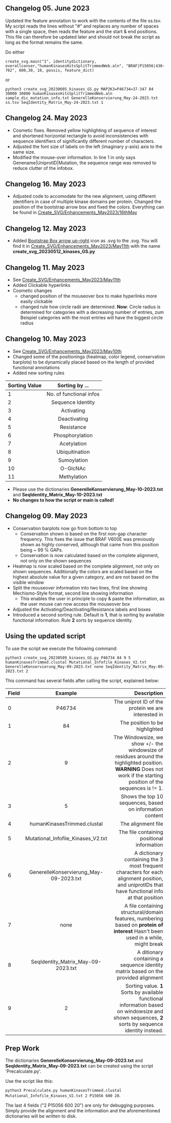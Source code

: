## Changelog 05. June 2023
Updated the feature annotation to work with the contents of the file ss.tsv. My script reads the lines without "#" and replaces any number of spaces with a single space, then reads the feature and the start & end positions. This file can therefore be updated later and should not break the script as long as the format remains the same.

Do either

`create_svg.main("1", identitydictionary, overallconser,"humanKinasesHitsSplitTrimmedWeb.aln", "BRAF|P15056|430-762", 600,30, 10, possis, feature_dict)`

or

`python3 create_svg_20230605_kinases_GS.py MAP2K3=P46734=37-347 84 30000 30000 humanKinasesHitsSplitTrimmedWeb.aln sample_dic_mutation_info.txt GenerelleKonservierung_May-24-2023.txt ss.tsv SeqIdentity_Matrix_May-24-2023.txt 1`

## Changelog 24. May 2023
- Cosmetic fixes. Removed yellow highlighting of sequence of interest and shortened horizontal rectangle to avoid inconsistencies with sequence identifiers of significantly different number of characters.
- Adjusted the font size of labels on the left (imaginary y-axis) axis to the same size.
- Modified the mouse-over information. In line 1 in only says Genename|UniprotID|Mutation, the sequence range was removed to reduce clutter of the infobox.


## Changelog 16. May 2023
- Adjusted code to accomodate for the new alignment, using different identifiers in case of multiple kinase domains per protein. Changed the position of the bootstrap arrow box and fixed the colors.
Everything can be found in [Create_SVG/Enhancements_May2023/16thMay](https://github.com/russelllab/kinaseResistance/tree/main/Create_SVG/Enhancements_May2023/16thMay)

## Changelog 12. May 2023
- Added [Bootstrap Box arrow up-right](https://icons.getbootstrap.com/icons/box-arrow-up-right/) icon as .svg to the .svg.
You will find it in [Create_SVG/Enhancements_May2023/May11th](https://github.com/russelllab/kinaseResistance/tree/main/Create_SVG/Enhancements_May2023/May11th) with the name **create_svg_20230512_kinases_GS.py**

## Changelog 11. May 2023
- See [Create_SVG/Enhancements_May2023/May11th](https://github.com/russelllab/kinaseResistance/tree/main/Create_SVG/Enhancements_May2023/May11th)
- Added Clickable hyperlinks
- Cosmetic changes 
  - changed position of the mouseover box to make hyperlinks more easily clickable
  - changed rule how circle radii are determined. **Now**: Circle radius is determined for categories with a decreasing number of entries, zum Beispiel categories with the most entries will have the biggest circle radius


## Changelog 10. May 2023
- See [Create_SVG/Enhancements_May2023/May10th](https://github.com/russelllab/kinaseResistance/tree/main/Create_SVG/Enhancements_May2023/May10th)
- Changed some of the positionings (heatmap, color legend, conservation barplots) to be dynamically placed based on the length of provided functional annotations
- Added new sorting rules

| Sorting Value        | Sorting by ...  | 
| ------------- |:-------------:| 
| 1 | No. of functional infos |
| 2 | Sequence Identity |
| 3| Activating |
| 4 |Deactivating  |
| 5 | Resistance |
| 6 |Phosphorylation  |
| 7 | Acetylation |
| 8 | Ubiquitination |
| 9 | Sumoylation |
| 10 | O-GlcNAc |
| 11 |  Methylation|
     
- Please use the dictionaries **GenerelleKonservierung_May-10-2023.txt** and **SeqIdentity_Matrix_May-10-2023.txt**
- **No changes to how the script or main is called!**



## Changelog 09. May 2023
- Conservation barplots now go from bottom to top
  - Conservation shown is based on the first non-gap character frequency. This fixes the issue that BRAF V600E was previously shown as highly conserved, although that came from this position being ~ 99 % GAPs.
  - Conservation is now calculated based on the complete alignment, not only on the shown sequences
- Heatmap is now scaled based on the complete alignment, not only on shown sequences. Additionally the colors are scaled based on the highest absolute value for a given category, and are not based on the visible window
- Split the mouseover information into two lines, first line showing Mechismo-Style format, second line showing information
  - This enables the user in principle to copy & paste the information, as the user mouse can now access the mouseover box
- Adjusted the Activating/Deactivating/Resistance labels and boxes
- Introduced a second sorting rule. Default is **1**, that is sorting by available functional information. Rule **2** sorts by sequence identity.

## Using the updated script

To use the script we execute the following command:

`python3 create_svg_20230509_kinases_GS.py P46734 84 9 5 humanKinasesTrimmed.clustal Mutational_Infofile_Kinases_V2.txt GenerelleKonservierung_May-09-2023.txt none SeqIdentity_Matrix_May-09-2023.txt 2` 

This command has several fields after calling the script, explained below:

| Field        | Example           | Description  |
| ------------- |:-------------:| -----:|
|0     | P46734 | The uniprot ID of the protein we are interested in |
|1     | 84 | The position to be highlighted |
|2     | 9 | The Windowsize, we show +/- the windowsize of residues around the highlighted position. **WARNING** Does not work if the starting position of the sequences is != 1.|
|3      |5 | Shows the top 10 sequences, based on information content|
|4     | humanKinasesTrimmed.clustal | The alignment file |
|5     | Mutational_Infofile_Kinases_V2.txt | The file containing positional information |
|6      |GenerelleKonservierung_May-09-2023.txt|A dictionary containing the 3 most frequent characters for each alignment position, and uniprotIDs that have functional info at that position|
|7     | none | A file containing structural/domain features, numbering based on **protein of interest** Hasn't been used in a while, might break |
|8     |SeqIdentity_Matrix_May-09-2023.txt|A ditionary containing a sequence identity matrix based on the provided alignment|
|9     |2|Sorting value. **1** Sorts by available functional information based on windowsize and shown sequences, **2** sorts by sequence identity instead.




## Prep Work

The dictionaries **GenerelleKonservierung_May-09-2023.txt** and **SeqIdentity_Matrix_May-09-2023.txt** can be created using the script 'Precalculate.py'.
 
Use the script like this:

`python3 Precalculate.py humanKinasesTrimmed.clustal Mutational_Infofile_Kinases_V2.txt 2 P15056 600 20`.

The last 4 fields ("2 P15056 600 20") are only for debugging purposes. Simply provide the alignment and the information and the aforementioned dictionaries will be written to disk.
